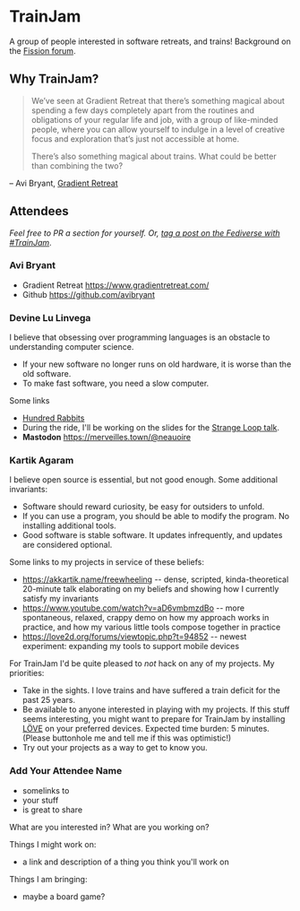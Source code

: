 # TrainJam

A group of people interested in software retreats, and trains! Background on the [Fission forum](https://talk.fission.codes/t/trainjam-2023/4789).

## Why TrainJam?

> We’ve seen at Gradient Retreat that there’s something magical about spending a few days completely apart from the routines and obligations of your regular life and job, with a group of like-minded people, where you can allow yourself to indulge in a level of creative focus and exploration that’s just not accessible at home.
> 
> There’s also something magical about trains. What could be better than combining the two?
>

– Avi Bryant, [Gradient Retreat](https://www.gradientretreat.com/)

## Attendees

_Feel free to PR a section for yourself. Or, [tag a post on the Fediverse with #TrainJam](https://cosocial.ca/tags/TrainJam)_.

### Avi Bryant

* Gradient Retreat https://www.gradientretreat.com/
* Github https://github.com/avibryant

### Devine Lu Linvega

I believe that obsessing over programming languages is an obstacle to understanding computer science.
* If your new software no longer runs on old hardware, it is worse than the old software. 
* To make fast software, you need a slow computer.

Some links
* [Hundred Rabbits](https://100r.co)
* During the ride, I'll be working on the slides for the [Strange Loop talk](https://www.thestrangeloop.com/2023/an-approach-to-computing-and-sustainability-inspired-from-permaculture.html).
* **Mastodon** https://merveilles.town/@neauoire

### Kartik Agaram

I believe open source is essential, but not good enough. Some additional invariants:
* Software should reward curiosity, be easy for outsiders to unfold.
* If you can use a program, you should be able to modify the program. No installing additional tools.
* Good software is stable software. It updates infrequently, and updates are considered optional.

Some links to my projects in service of these beliefs:
* https://akkartik.name/freewheeling -- dense, scripted, kinda-theoretical 20-minute talk elaborating on my beliefs and showing how I currently satisfy my invariants
* https://www.youtube.com/watch?v=aD6vmbmzdBo -- more spontaneous, relaxed, crappy demo on how my approach works in practice, and how my various little tools compose together in practice
* https://love2d.org/forums/viewtopic.php?t=94852 -- newest experiment: expanding my tools to support mobile devices

For TrainJam I'd be quite pleased to _not_ hack on any of my projects. My priorities:
* Take in the sights. I love trains and have suffered a train deficit for the past 25 years.
* Be available to anyone interested in playing with my projects. If this stuff seems interesting, you might want to prepare for TrainJam by installing [LÖVE](https://love2d.org) on your preferred devices. Expected time burden: 5 minutes. (Please buttonhole me and tell me if this was optimistic!)
* Try out your projects as a way to get to know you.

### Add Your Attendee Name

* somelinks to
* your stuff
* is great to share

What are you interested in? What are you working on?

Things I might work on:
* a link and description of a thing you think you'll work on

Things I am bringing:
* maybe a board game?
